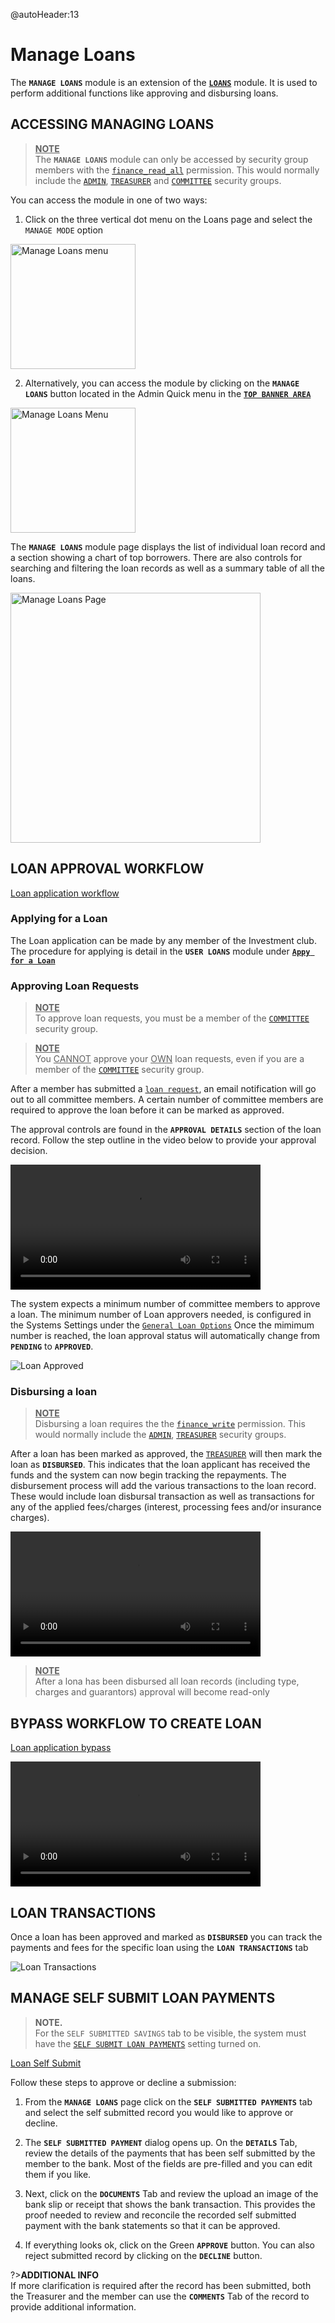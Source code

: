 @autoHeader:13
# Manage Loans
The **`MANAGE LOANS`** module is an extension of the [**`LOANS`**](05_user_loans.md) module. It is used to perform additional functions like approving and disbursing loans.

## ACCESSING MANAGING LOANS
><ins>**NOTE**</ins>\
>The **`MANAGE LOANS`** module can only be accessed by security group members with the [`finance_read_all`](10_admin_member-accounts?id=finance_read_all) permission. This would normally include the [`ADMIN`](10_admin_member-accounts?id=_1031-admin-group), [`TREASURER`](10_admin_member-accounts?id=_1034-treasurer-group) and [`COMMITTEE`](10_admin_member-accounts?id=_1032-committee-group) security groups.

You can access the module  in one of two ways:

1. Click on the three vertical dot menu on the Loans page and select the `MANAGE MODE` option

<p>
  <img src="/static/images/4.6.1_Manage_Loans_menu.png" 
    height="200px" style="object-fit:contain;" alt="Manage Loans menu">
</p>

2. Alternatively, you can access the module by clicking on the **`MANAGE LOANS`** button located in the Admin Quick menu in the [**`TOP BANNER AREA`**](getting-started/navigate-the-app?id=the-top-banner-area)

<p>
  <img src="/static/images/4.6.2_Manage_Loans_quick_menu.png"  height="200px" style="object-fit:contain" alt="Manage Loans Menu">
</p>

The **`MANAGE LOANS`** module page displays the list of individual loan record and a section showing a chart of top borrowers. There are also controls for searching and filtering the loan records as well as a summary table of all the loans.

<p>
  <img src="/static/images/4.6.3_Manage_Loans_page.png"  width="400px"  style="object-fit:contain" alt="Manage Loans Page">
</p>

## LOAN APPROVAL WORKFLOW
<!-- embed:start:Loan apply workflow -->

[Loan application workflow](static/markdown/loan_application_workflow.md ':include')

<!-- embed:end:Loan apply workflow -->

### Applying for a Loan
The Loan application can be made by any member of the Investment club. The procedure for applying is detail in the **`USER LOANS`** module under [**`Appy for a Loan`**](05_user_loans?id=_53-apply-for-a-loan)

### Approving Loan Requests
> <ins>**NOTE**</ins>\
To approve loan requests, you must be a member of the [`COMMITTEE`](10_admin_member-accounts?id=_1032-committee-group) security group.

> <ins>**NOTE**</ins>\
You <ins>CANNOT</ins> approve your <ins>OWN</ins> loan requests, even if you are a member of the [`COMMITTEE`](10_admin_member-accounts?id=_1032-committee-group) security group.

After a member has submitted a [`loan request`](05_user_loans?id=_53-apply-for-a-loan), an email notification will go out to all committee members. A certain number of committee members are required to approve the loan before it can be marked as approved.

The approval controls are found in the **`APPROVAL DETAILS`** section of the loan record. Follow the step outline in the video below to provide your approval decision.

<video src="static/video/Loan_Approval.mp4"
	width="400px" controls autoplay loop>
  <img src="static/images/4.4.3_Apply_Loan_Approval.png"/>
</video>

The system expects a minimum number of committee members to approve a loan. The minimum number of Loan approvers needed, is configured in the Systems Settings under the [`General Loan Options`](17_admin_system-settings?id=_1743-general-loan-options) Once the mimimum number is reached, the loan approval status will automatically change from **`PENDING`** to **`APPROVED`**.

![Loan Approved](static/images/4.4.3_Apply_Loan_Approval.png ":size=x300")

### Disbursing a loan
><ins>**NOTE**</ins>\
> Disbursing a loan requires the the [`finance_write`](10_admin_member-accounts?id=finance_write) permission. This would normally include the [`ADMIN`](10_admin_member-accounts?id=_1031-admin-group), [`TREASURER`](10_admin_member-accounts?id=_1034-treasurer-group) security groups.

After a loan has been marked as approved, the [`TREASURER`](10_admin_member-accounts?id=_1034-treasurer-group) will then mark the loan as **`DISBURSED`**. This indicates that the loan applicant has received the funds and the system can now begin tracking the repayments. The disbursement process will add the various transactions to the loan record. These would include loan disbursal transaction as well as transactions for any of the applied fees/charges (interest, processing fees and/or insurance charges).

<video src="static/video/Loan_Disburse.mp4"
	width="400px" controls autoplay loop>
  <img src="static/images/4.4.4_Apply_Loan_Disburse.png"/>
</video>

><ins>**NOTE**</ins> \
After a lona has been disbursed all loan  records (including type, charges and guarantors) approval will become read-only

## BYPASS WORKFLOW TO CREATE LOAN 

<!-- embed:start:Loan App Bypass -->

[Loan application bypass](static/markdown/loan_application_bypass.md ':include')

<!-- embed:end:Loan App Bypass -->

<video src="static/video/Loan_Bypass_Workflow.mp4"
	width="400px" controls autoplay loop>
  <img src="static/images/4.4.4_Apply_Loan_Disburse.png"/>
</video>

## LOAN TRANSACTIONS
Once a loan has been approved and marked as **`DISBURSED`** you can track the payments and fees for the specific loan using the **`LOAN TRANSACTIONS`** tab

![Loan Transactions](static/images/4.4.5_Loan_Transactions.png ":size=x300")

## MANAGE SELF SUBMIT LOAN PAYMENTS

>**NOTE.** \
>For the `SELF SUBMITTED SAVINGS` tab to be visible, the system must have the [`SELF SUBMIT LOAN PAYMENTS`](17_admin_system-settings?id=self-submit-loan-payments) setting turned on.

<!-- embed:start:Loan Self Submit -->

[Loan Self Submit](static/markdown/self_submit_loan.md ':include')

<!-- embed:end:Loan Self Submit -->

Follow these steps to approve or decline a submission:

1. From the **`MANAGE LOANS`** page click on the **`SELF SUBMITTED PAYMENTS`** tab and select the self submitted record you would like to approve or decline.

2. The **`SELF SUBMITTED PAYMENT`** dialog opens up. On the **`DETAILS`** Tab, review the details of the payments  that has been self submitted by the member to the bank. Most of the fields are pre-filled and you can edit them if you like.
	 
3. Next, click on the **`DOCUMENTS`** Tab and review the upload an image of the bank slip or receipt that shows the bank transaction. This provides the proof needed to review and reconcile the recorded self submitted payment with the bank statements so that it can be approved.
	 
4. If everything looks ok, click on the Green **`APPROVE`** button. You can also reject submitted record by clicking on the **`DECLINE`** button.

?>**ADDITIONAL INFO**\
If more clarification is required after the record has been submitted, both the Treasurer and the member can use the **`COMMENTS`** Tab of the record to provide additional information.